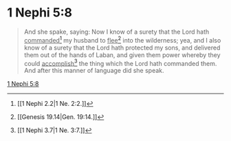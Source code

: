 # 1 Nephi 5:8

> And she spake, saying: Now I know of a surety that the Lord hath <u>commanded</u>[^a] my husband to <u>flee</u>[^b] into the wilderness; yea, and I also know of a surety that the Lord hath protected my sons, and delivered them out of the hands of Laban, and given them power whereby they could <u>accomplish</u>[^c] the thing which the Lord hath commanded them. And after this manner of language did she speak.

[1 Nephi 5:8](https://www.churchofjesuschrist.org/study/scriptures/bofm/1-ne/5?lang=eng&id=p8#p8)


[^a]: [[1 Nephi 2.2|1 Ne. 2:2.]]
[^b]: [[Genesis 19.14|Gen. 19:14.]]
[^c]: [[1 Nephi 3.7|1 Ne. 3:7.]]
